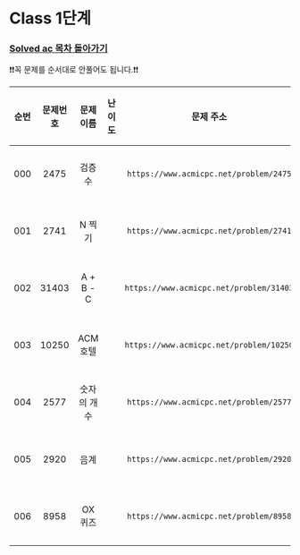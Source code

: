 # Class 1단계

### [Solved ac 목차 돌아가기](../../README.md)

❗️❗️꼭 문제를 순서대로 안풀어도 됩니다.❗️❗️

| 순번  | 문제번호  |   문제이름    |                                 난이도                                 |                    문제 주소                    | 풀이링크                          | 상태  |
|:---:|:-----:|:---------:|:-------------------------------------------------------------------:|:-------------------------------------------:|:------------------------------|:---------:|
| 000 | 2475  |    검증수    | <img src ="https://static.solved.ac/tier_small/1.svg" width = "15"> | ```https://www.acmicpc.net/problem/2475```  | [바로 가기](./검증수/README.md)      | |
| 001 | 2741  |   N 찍기    | <img src ="https://static.solved.ac/tier_small/1.svg" width = "15"> | ```https://www.acmicpc.net/problem/2741```  | [바로 가기](./N찍기/README.md)      |  |
| 002 | 31403 | A + B - C | <img src ="https://static.solved.ac/tier_small/2.svg" width = "15"> | ```https://www.acmicpc.net/problem/31403``` | [바로 가기](./A더하기B빼기C/README.md) | |
| 003 | 10250 |  ACM 호텔   | <img src ="https://static.solved.ac/tier_small/3.svg" width = "15"> | ```https://www.acmicpc.net/problem/10250``` | [바로 가기](./ACM호텔/README.md)    | |
| 004 | 2577  |  숫자의 개수   | <img src ="https://static.solved.ac/tier_small/4.svg" width = "15"> | ```https://www.acmicpc.net/problem/2577```  | [바로 가기](./숫자의개수/README.md)    ||
| 005 | 2920  |    음계     | <img src ="https://static.solved.ac/tier_small/4.svg" width = "15"> | ```https://www.acmicpc.net/problem/2920```  | [바로 가기](./음계/README.md)       | |
| 006 | 8958  |   OX퀴즈    | <img src ="https://static.solved.ac/tier_small/4.svg" width = "15"> | ```https://www.acmicpc.net/problem/8958```  | [바로 가기](./OX퀴즈/README.md)     |  |